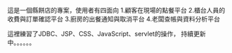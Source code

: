 這是一個縣餅店的專案，使用者有四面向
  1.顧客在現場的點餐平台
  2.櫃台人員的收費與訂單確認平台
  3.廚房的出餐通知與取消平台
  4.老闆查帳與資料分析平台


  這裡練習了JDBC、JSP、CSS、JavaScript、servlet的操作，
  持續更新中。。。。。。

